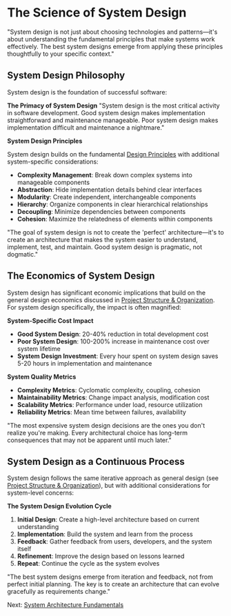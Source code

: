 # The Science of System Design

"System design is not just about choosing technologies and patterns—it's about understanding the fundamental principles that make systems work effectively. The best system designs emerge from applying these principles thoughtfully to your specific context."

## System Design Philosophy

System design is the foundation of successful software:

**The Primacy of System Design**
"System design is the most critical activity in software development. Good system design makes implementation straightforward and maintenance manageable. Poor system design makes implementation difficult and maintenance a nightmare."

**System Design Principles**

System design builds on the fundamental [Design Principles](./project-structure.md#design-principles) with additional system-specific considerations:

- **Complexity Management**: Break down complex systems into manageable components
- **Abstraction**: Hide implementation details behind clear interfaces
- **Modularity**: Create independent, interchangeable components
- **Hierarchy**: Organize components in clear hierarchical relationships
- **Decoupling**: Minimize dependencies between components
- **Cohesion**: Maximize the relatedness of elements within components

"The goal of system design is not to create the 'perfect' architecture—it's to create an architecture that makes the system easier to understand, implement, test, and maintain. Good system design is pragmatic, not dogmatic."

## The Economics of System Design

System design has significant economic implications that build on the general design economics discussed in [Project Structure & Organization](./project-structure.md). For system design specifically, the impact is often magnified:

**System-Specific Cost Impact**
- **Good System Design**: 20-40% reduction in total development cost
- **Poor System Design**: 100-200% increase in maintenance cost over system lifetime
- **System Design Investment**: Every hour spent on system design saves 5-20 hours in implementation and maintenance

**System Quality Metrics**
- **Complexity Metrics**: Cyclomatic complexity, coupling, cohesion
- **Maintainability Metrics**: Change impact analysis, modification cost
- **Scalability Metrics**: Performance under load, resource utilization
- **Reliability Metrics**: Mean time between failures, availability

"The most expensive system design decisions are the ones you don't realize you're making. Every architectural choice has long-term consequences that may not be apparent until much later."

## System Design as a Continuous Process

System design follows the same iterative approach as general design (see [Project Structure & Organization](./project-structure.md)), but with additional considerations for system-level concerns:

**The System Design Evolution Cycle**
1. **Initial Design**: Create a high-level architecture based on current understanding
2. **Implementation**: Build the system and learn from the process
3. **Feedback**: Gather feedback from users, developers, and the system itself
4. **Refinement**: Improve the design based on lessons learned
5. **Repeat**: Continue the cycle as the system evolves

"The best system designs emerge from iteration and feedback, not from perfect initial planning. The key is to create an architecture that can evolve gracefully as requirements change."

Next: [System Architecture Fundamentals](./system-considerations-02-architecture.md)